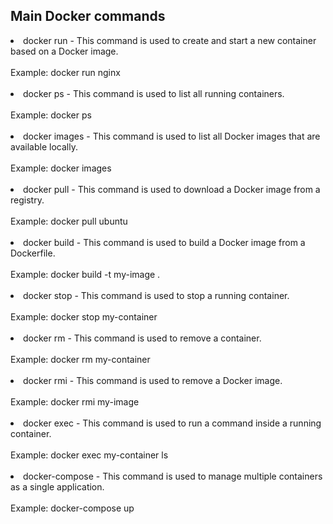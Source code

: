 ##  Main Docker commands 

<li>docker run - This command is used to create and start a new container based on a Docker image.
<br><br>Example: docker run nginx<br><br>
</li>
<li>docker ps - This command is used to list all running containers.
<br><br>Example: docker ps<br><br></li>
<li>docker images - This command is used to list all Docker images that are available locally.
<br><br>Example: docker images<br><br>
</li>
<li>docker pull - This command is used to download a Docker image from a registry.
<br><br>Example: docker pull ubuntu<br><br></li>
<li>docker build - This command is used to build a Docker image from a Dockerfile.
<br><br>Example: docker build -t my-image .<br><br></li>
<li>docker stop - This command is used to stop a running container.
<br><br>Example: docker stop my-container<br><br></li>
<li>docker rm - This command is used to remove a container.
<br><br>Example: docker rm my-container<br><br></li>
<li>docker rmi - This command is used to remove a Docker image.
<br><br>Example: docker rmi my-image<br><br></li>
<li>docker exec - This command is used to run a command inside a running container.
<br><br>Example: docker exec my-container ls<br><br></li>
<li>docker-compose - This command is used to manage multiple containers as a single application.
<br><br>Example: docker-compose up<br><br>
</li>

